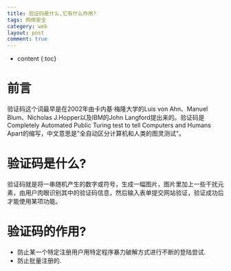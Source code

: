 ```yaml
---
title: 验证码是什么,它有什么作用?
tags: 网络安全
categery: web
layout: post
comment: true
---
```

* content
{:toc}

# 前言
验证码这个词最早是在2002年由卡内基·梅隆大学的Luis von Ahn、Manuel Blum、Nicholas J.Hopper以及IBM的John Langford提出来的。验证码是Completely Automated Public Turing test to tell Computers and Humans Apart的缩写，中文意思是"全自动区分计算机和人类的图灵测试"。

# 验证码是什么?
验证码就是将一串随机产生的数字或符号，生成一幅图片，图片里加上一些干扰元素，由用户肉眼识别其中的验证码信息，然后输入表单提交网站验证，验证成功后才能使用某项功能。
# 验证码的作用?
- 防止某一个特定注册用户用特定程序暴力破解方式进行不断的登陆尝试.
- 防止批量注册的.
